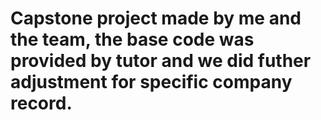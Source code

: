 # Capstone project made by me and the team, the base code was provided by tutor and we did futher adjustment for specific company record.
